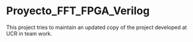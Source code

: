 # Proyecto_FFT_FPGA_Verilog
This project tries to maintain an updated copy of the project developed at UCR in team work.
